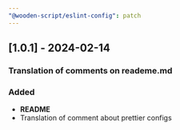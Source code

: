 ```yaml
---
"@wooden-script/eslint-config": patch
---
```


## [1.0.1] - 2024-02-14

  ### Translation of comments on reademe.md

  ### Added

  - **README**
  - Translation of comment about prettier configs
